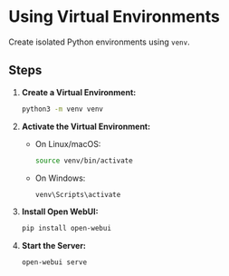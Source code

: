 
# Using Virtual Environments

Create isolated Python environments using `venv`.

## Steps

1. **Create a Virtual Environment:**

   ```bash
   python3 -m venv venv
   ```

2. **Activate the Virtual Environment:**

   - On Linux/macOS:

     ```bash
     source venv/bin/activate
     ```

   - On Windows:

     ```bash
     venv\Scripts\activate
     ```

3. **Install Open WebUI:**

   ```bash
   pip install open-webui
   ```

4. **Start the Server:**

   ```bash
   open-webui serve
   ```
